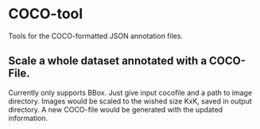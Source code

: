 # COCO-tool
Tools for the COCO-formatted JSON annotation files. 

## Scale a whole dataset annotated with a COCO-File. 
Currently only supports BBox. Just give input cocofile and a path to image directory. Images would be scaled to the wished size KxK, saved in output directory. A new COCO-file would be generated with the updated information. 

